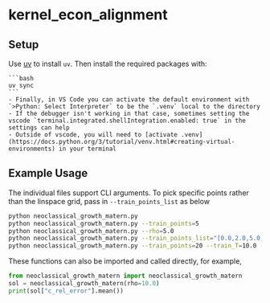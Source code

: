 # kernel_econ_alignment

## Setup
  Use [uv](https://github.com/astral-sh/uv#installation) to install `uv`. Then install the required packages with:
    
    ```bash
    uv sync
    ```
    - Finally, in VS Code you can activate the default environment with `>Python: Select Interpreter` to be the `.venv` local to the directory 
    - If the debugger isn't working in that case, sometimes setting the vscode `terminal.integrated.shellIntegration.enabled: true` in the settings can help
    - Outside of vscode, you will need to [activate .venv](https://docs.python.org/3/tutorial/venv.html#creating-virtual-environments) in your terminal 

## Example Usage
The individual files support CLI arguments.  To pick specific points rather than the linspace grid, pass in `--train_points_list` as below

```bash
python neoclassical_growth_matern.py
python neoclassical_growth_matern.py --train_points=5
python neoclassical_growth_matern.py --rho=5.0
python neoclassical_growth_matern.py --train_points_list="[0.0,2.0,5.0,10.0,20.0]"
python neoclassical_growth_matern.py --train_points=20 --train_T=10.0 --test_T=10.0 --k_0=0.5
```

These functions can also be imported and called directly, for example,

```python
from neoclassical_growth_matern import neoclassical_growth_matern
sol = neoclassical_growth_matern(rho=10.0)
print(sol["c_rel_error"].mean())
```